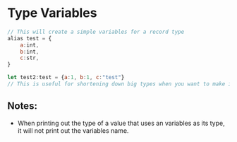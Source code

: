 # Type Variables

```js
// This will create a simple variables for a record type
alias test = {
	a:int,
	b:int,
	c:str,
}

let test2:test = {a:1, b:1, c:"test"}
// This is useful for shortening down big types when you want to make it clear what type it is based off of code
```

## Notes:
- When printing out the type of a value that uses an variables as its type, it will not print out the variables name.